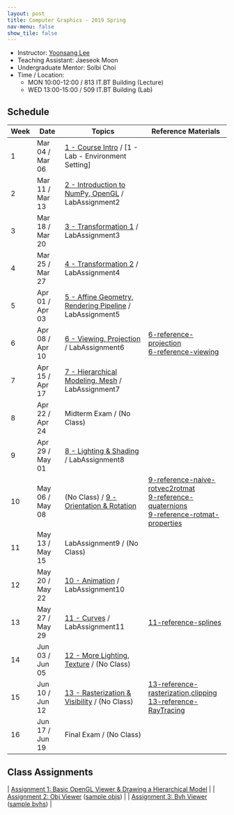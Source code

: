 ```yaml
---
layout: post
title: Computer Graphics - 2019 Spring
nav-menu: false
show_tile: false
---
```


* Instructor: [Yoonsang Lee](../people/yoonsang-lee.html)
* Teaching Assistant: Jaeseok Moon
* Undergraduate Mentor: Solbi Choi 
* Time / Location: 
  * MON 10:00-12:00 / 813 IT.BT Building (Lecture)
  * WED 13:00-15:00 / 509 IT.BT Building (Lab)

## Schedule

|Week| Date            | Topics   | Reference Materials |
|--- | ---             | ---      | --- |
| 1  | Mar 04 / Mar 06 | [1 - Course Intro] / [1 - Lab - Environment Setting]  | |
| 2  | Mar 11 / Mar 13 | [2 - Introduction to NumPy, OpenGL] / LabAssignment2  | |
| 3  | Mar 18 / Mar 20 | [3 - Transformation 1] / LabAssignment3  | |
| 4  | Mar 25 / Mar 27 | [4 - Transformation 2] / LabAssignment4  | |
| 5  | Apr 01 / Apr 03 | [5 - Affine Geometry, Rendering Pipeline] / LabAssignment5  | |
| 6  | Apr 08 / Apr 10 | [6 - Viewing, Projection] / LabAssignment6  | [6-reference-projection]<br/> [6-reference-viewing] |
| 7  | Apr 15 / Apr 17 | [7 - Hierarchical Modeling, Mesh] / LabAssignment7  | |
| 8  | Apr 22 / Apr 24 | Midterm Exam / (No Class) | |
| 9  | Apr 29 / May 01 | [8 - Lighting & Shading] / LabAssignment8 | |
| 10 | May 06 / May 08 | (No Class) / [9 - Orientation & Rotation]  | [9-reference-naive-rotvec2rotmat]<br/> [9-reference-quaternions]<br/> [9-reference-rotmat-properties] |
| 11 | May 13 / May 15 | LabAssignment9 / (No Class)  | |
| 12 | May 20 / May 22 | [10 - Animation] / LabAssignment10  | |
| 13 | May 27 / May 29 | [11 - Curves] / LabAssignment11  | [11-reference-splines] |
| 14 | Jun 03 / Jun 05 | [12 - More Lighting, Texture] / (No Class)  | |
| 15 | Jun 10 / Jun 12 | [13 - Rasterization & Visibility] / (No Class)  | [13-reference-rasterization,clipping]<br/> [13-reference-RayTracing] |
| 16 | Jun 17 / Jun 19 | Final Exam / (No Class) |

[1 - Course Intro]: https://gitcgr.hanyang.ac.kr/courses/2019-spring-cg/lecture-slides/1-CourseIntro.pdf
[2 - Introduction to NumPy, OpenGL]: https://gitcgr.hanyang.ac.kr/courses/2019-spring-cg/lecture-slides/2-IntroNumPyOpenGL.pdf
[3 - Transformation 1]: https://gitcgr.hanyang.ac.kr/courses/2019-spring-cg/lecture-slides/3-Transformation1.pdf
[4 - Transformation 2]: https://gitcgr.hanyang.ac.kr/courses/2019-spring-cg/lecture-slides/4-Transformation2.pdf
[5 - Affine Geometry, Rendering Pipeline]: https://gitcgr.hanyang.ac.kr/courses/2019-spring-cg/lecture-slides/5-AffineSpace,RdrPipe.pdf
[6 - Viewing, Projection]: https://gitcgr.hanyang.ac.kr/courses/2019-spring-cg/lecture-slides/6-Viewing,Projection.pdf
[6-reference-projection]: https://gitcgr.hanyang.ac.kr/courses/2019-spring-cg/lecture-slides/6-reference-projection.pdf
[6-reference-viewing]: https://gitcgr.hanyang.ac.kr/courses/2019-spring-cg/lecture-slides/6-reference-viewing.pdf
[7 - Hierarchical Modeling, Mesh]: https://gitcgr.hanyang.ac.kr/courses/2019-spring-cg/lecture-slides/7-Hierarchy,Mesh.pdf
[8 - Lighting & Shading]: https://gitcgr.hanyang.ac.kr/courses/2019-spring-cg/lecture-slides/8-Lighting&Shading.pdf
[9 - Orientation & Rotation]: https://gitcgr.hanyang.ac.kr/courses/2019-spring-cg/lecture-slides/9-Orientation&Rotation.pdf
[9-reference-naive-rotvec2rotmat]: https://gitcgr.hanyang.ac.kr/courses/2019-spring-cg/lecture-slides/9-reference-naive-rotvec2rotmat.pdf
[9-reference-quaternions]: https://gitcgr.hanyang.ac.kr/courses/2019-spring-cg/lecture-slides/9-reference-quaternions.pdf
[9-reference-rotmat-properties]: https://gitcgr.hanyang.ac.kr/courses/2019-spring-cg/lecture-slides/9-reference-rotmat-properties.pdf
[10 - Animation]: https://gitcgr.hanyang.ac.kr/courses/2019-spring-cg/lecture-slides/10-Animation.pdf
[11 - Curves]: https://gitcgr.hanyang.ac.kr/courses/2019-spring-cg/lecture-slides/11-Curves.pdf
[11-reference-splines]: https://gitcgr.hanyang.ac.kr/courses/2019-spring-cg/lecture-slides/11-reference-splines.pdf
[12 - More Lighting, Texture]: https://gitcgr.hanyang.ac.kr/courses/2019-spring-cg/lecture-slides/12-MoreLighting,Texture.pdf
[13 - Rasterization & Visibility]: https://gitcgr.hanyang.ac.kr/courses/2019-spring-cg/lecture-slides/13-Rasterization&Visibility.pdf
[13-reference-rasterization,clipping]: https://gitcgr.hanyang.ac.kr/courses/2019-spring-cg/lecture-slides/13-reference-rasterization,clipping.pdf
[13-reference-RayTracing]: https://gitcgr.hanyang.ac.kr/courses/2019-spring-cg/lecture-slides/13-reference-RayTracing.pdf

## Class Assignments

| [Assignment 1: Basic OpenGL Viewer & Drawing a Hierarchical Model] |
| [Assignment 2: Obj Viewer] ([sample objs]) |
| [Assignment 3: Bvh Viewer] ([sample bvhs]) |

[Assignment 1: Basic OpenGL Viewer & Drawing a Hierarchical Model]: https://gitcgr.hanyang.ac.kr/courses/2019-spring-cg/class-assignments/ClassAssignment1-v2.pdf
[Assignment 2: Obj Viewer]: https://gitcgr.hanyang.ac.kr/courses/2019-spring-cg/class-assignments/ClassAssignment2-v3.pdf
[sample objs]: https://gitcgr.hanyang.ac.kr/courses/2019-spring-cg/class-assignments/ClassAssignment2-obj.zip
[Assignment 3: Bvh Viewer]: https://gitcgr.hanyang.ac.kr/courses/2019-spring-cg/class-assignments/ClassAssignment3-v2.pdf
[sample bvhs]: https://gitcgr.hanyang.ac.kr/courses/2019-spring-cg/class-assignments/ClassAssignment3-bvh.zip
